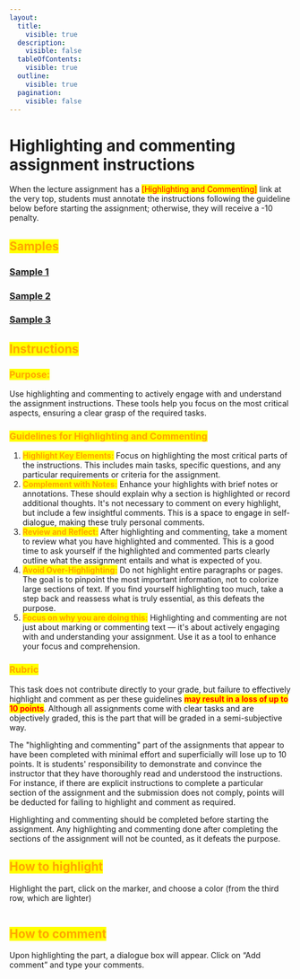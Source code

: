 ```yaml
---
layout:
  title:
    visible: true
  description:
    visible: false
  tableOfContents:
    visible: true
  outline:
    visible: true
  pagination:
    visible: false
---
```


# Highlighting and commenting assignment instructions

When the lecture assignment has a <mark style="color:red;">\[Highlighting and Commenting]</mark> link at the very top, students must annotate the instructions following the guideline below before starting the assignment; otherwise, they will receive a -10 penalty.

## <mark style="color:orange;">Samples</mark>

### [Sample 1](https://docs.google.com/document/d/1qPHry76M5NxCfCcdGoTbN9LobWBaj64K/edit?usp=sharing\&ouid=100179871492576617561\&rtpof=true\&sd=true)

### [Sample 2](https://docs.google.com/document/d/1Xz00OuitP0218vfBwP3WhyFYMFyYWIAS/edit?usp=sharing\&ouid=100179871492576617561\&rtpof=true\&sd=true)

### [Sample 3](https://docs.google.com/document/d/1kmMEiGQDtZFmSiCW\_nvS3EaYGgPV5Mka/edit?usp=sharing\&ouid=100179871492576617561\&rtpof=true\&sd=true)

## <mark style="color:orange;">**Instructions**</mark>

### <mark style="color:orange;">**Purpose:**</mark>&#x20;

Use highlighting and commenting to actively engage with and understand the assignment instructions. These tools help you focus on the most critical aspects, ensuring a clear grasp of the required tasks.

### <mark style="color:orange;">**Guidelines for Highlighting and Commenting**</mark>

1. <mark style="color:orange;">**Highlight Key Elements:**</mark> Focus on highlighting the most critical parts of the instructions. This includes main tasks, specific questions, and any particular requirements or criteria for the assignment.
2. <mark style="color:orange;">**Complement with Notes:**</mark> Enhance your highlights with brief notes or annotations. These should explain why a section is highlighted or record additional thoughts. It's not necessary to comment on every highlight, but include a few insightful comments. This is a space to engage in self-dialogue, making these truly personal comments.
3. <mark style="color:orange;">**Review and Reflect:**</mark> After highlighting and commenting, take a moment to review what you have highlighted and commented. This is a good time to ask yourself if the highlighted and commented parts clearly outline what the assignment entails and what is expected of you.
4. <mark style="color:orange;">**Avoid Over-Highlighting:**</mark> Do not highlight entire paragraphs or pages. The goal is to pinpoint the most important information, not to colorize large sections of text. If you find yourself highlighting too much, take a step back and reassess what is truly essential, as this defeats the purpose.
5. <mark style="color:orange;">**Focus on why you are doing this:**</mark> Highlighting and commenting are not just about marking or commenting text — it's about actively engaging with and understanding your assignment. Use it as a tool to enhance your focus and comprehension.

### <mark style="color:orange;">**Rubric**</mark>

This task does not contribute directly to your grade, but failure to effectively highlight and comment as per these guidelines <mark style="color:red;">**may result in a loss of up to 10 points**</mark>. Although all assignments come with clear tasks and are objectively graded, this is the part that will be graded in a semi-subjective way.

The "highlighting and commenting" part of the assignments that appear to have been completed with minimal effort and superficially will lose up to 10 points. It is students' responsibility to demonstrate and convince the instructor that they have thoroughly read and understood the instructions. For instance, if there are explicit instructions to complete a particular section of the assignment and the submission does not comply, points will be deducted for failing to highlight and comment as required.

Highlighting and commenting should be completed before starting the assignment. Any highlighting and commenting done after completing the sections of the assignment will not be counted, as it defeats the purpose.

## <mark style="color:orange;">How to highlight</mark>

Highlight the part, click on the marker, and choose a color (from the third row, which are lighter)

<figure><img src="https://lh7-us.googleusercontent.com/oGtHUAP8eEOfES1Vsx0Syyv22Z_Po8Eq9vZCyEpNg_TsW1jCYXWV7xVQe1oPgjvYXvUaqaBWBmBOjb83aERm_uPAAeqwFnsmITHpIIdWL9buBR6QEdQ31i1CjB7mWw3LWbSPKWKleoB5OLhfWUopssIWD0GEel-xUaJeYbc3tYasG7yM_IsGyMpBhjd85w" alt=""><figcaption></figcaption></figure>

## <mark style="color:orange;">How to comment</mark>

Upon highlighting the part, a dialogue box will appear. Click on “Add comment” and type your comments.

<figure><img src="https://lh7-us.googleusercontent.com/RAnXEBkyZjUWP3NCgpgIWrr_Ys_oC33UKY97d2fDoDrliSB1ZndLOa4NwuTO5sQpf-Dqz2M_xJm5eL7ZDJI1osBrnbSeye_0LjMKOIh4h6HtlRWpGmzpuVk4uO55Mwjs5tb_C2w9HJ6PG4YvFAb4OFi88liQLRb_BNLSQBpwXpp78ADONfJsyKrKlTQtGg" alt=""><figcaption></figcaption></figure>
